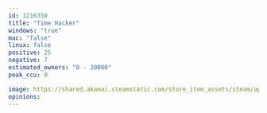 ```yaml
---
id: 1216350
title: "Time Hacker"
windows: "true"
mac: "false"
linux: false
positive: 25
negative: 7
estimated_owners: "0 - 20000"
peak_ccu: 0

image: https://shared.akamai.steamstatic.com/store_item_assets/steam/apps/1216350/header.jpg?t=1667303075
opinions:
---
```


